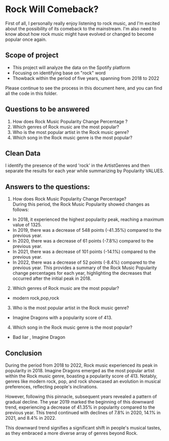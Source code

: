 # Rock Will Comeback?

First of all, I personally really enjoy listening to rock music, and I'm excited about the possibility of its comeback to the mainstream. I'm also need to know about how rock music might have evolved or changed to become popular once again.

## Scope of project
- This project will analyze the data on the Spotify platform 
- Focusing on identifying base on "rock" word 
- Thowback within the period of five years, spanning from 2018 to 2022

Please continue to see the process in this document here, and you can find all the code in this folder.

## Questions to be answered
1. How does Rock Music Popularity Change Percentage ?
2. Which genres of Rock music are the most popular?
3. Who is the most popular artist in the Rock music genre?
4. Which song in the Rock music genre is the most popular?

## Clean Data
I identify the presence of the word 'rock' in the ArtistGenres and then separate the results for each year while summarizing by Popularity VALUES.

## Answers to the questions:
1. How does Rock Music Popularity Change Percentage? <br>
   During this period, the Rock Music Popularity showed changes as follows:
- In 2018, it experienced the highest popularity peak, reaching a maximum value of 1325.
- In 2019, there was a decrease of 548 points (-41.35%) compared to the previous year.
- In 2020, there was a decrease of 61 points (-7.8%) compared to the previous year.
- In 2021, there was a decrease of 101 points (-14.1%) compared to the previous year.
- In 2022, there was a decrease of 52 points (-8.4%) compared to the previous year.
      This provides a summary of the Rock Music Popularity change percentages for each year, highlighting the decreases that occurred after the initial peak in 2018.
2. Which genres of Rock music are the most popular? <br>
- modern rock,pop,rock
3. Who is the most popular artist in the Rock music genre? <br>
- Imagine Dragons with a popularity score of 413.
4. Which song in the Rock music genre is the most popular? <br>
- Bad liar , Imagine Dragon


## Conclusion
During the period from 2018 to 2022, Rock music experienced its peak in popularity in 2018. Imagine Dragons emerged as the most popular artist within the Rock music genre, boasting a popularity score of 413. Notably, genres like modern rock, pop, and rock showcased an evolution in musical preferences, reflecting people's inclinations.

However, following this pinnacle, subsequent years revealed a pattern of gradual decline. The year 2019 marked the beginning of this downward trend, experiencing a decrease of 41.35% in popularity compared to the previous year. This trend continued with declines of 7.8% in 2020, 14.1% in 2021, and 8.4% in 2022.

This downward trend signifies a significant shift in people's musical tastes, as they embraced a more diverse array of genres beyond Rock. 

